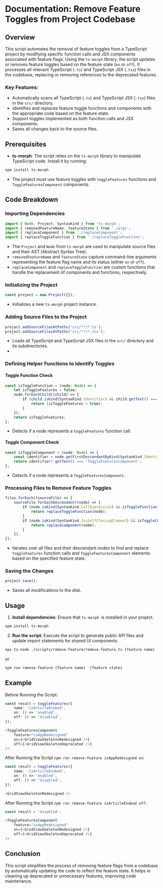 # Documentation: Remove Feature Toggles from Project Codebase

## Overview

This script automates the removal of feature toggles from a TypeScript project by modifying specific function calls and JSX components associated with feature flags. Using the `ts-morph` library, the script updates or removes feature toggles based on the feature state (`on` or `off`). It processes all relevant TypeScript (`.ts`) and TypeScript JSX (`.tsx`) files in the codebase, replacing or removing references to the deprecated features.

### Key Features:
- Automatically scans all TypeScript (`.ts`) and TypeScript JSX (`.tsx`) files in the `src/` directory.
- Identifies and replaces feature toggle functions and components with the appropriate code based on the feature state.
- Support toggles implemented as both function calls and JSX components.
- Saves all changes back to the source files.

## Prerequisites
- **ts-morph**: The script relies on the `ts-morph` library to manipulate TypeScript code. Install it by running:

```bash
npm install ts-morph
```
- The project must use feature toggles with `toggleFeatures` functions and `ToggleFeaturesComponent` components.

## Code Breakdown
### Importing Dependencies
```typescript
import { Node, Project, SyntaxKind } from 'ts-morph';
import { removedFeatureName, featureState } from './args';
import { replaceComponent } from './replaceComponent';
import { replaceToggleFunction } from './replaceToggleFunction';
```
- The `Project` and `Node` from `ts-morph` are used to manipulate source files and their AST (Abstract Syntax Tree).
- `removedFeatureName` and `featureState` capture command-line arguments representing the feature flag name and its status (either `on` or `off`).
- `replaceComponent` and `replaceToggleFunction` are custom functions that handle the replacement of components and functions, respectively.


### Initializing the Project
```typescript
const project = new Project({});
```
- Initializes a new  `ts-morph` project instance.

### Adding Source Files to the Project
```typescript
project.addSourceFilesAtPaths('src/**/*.ts');
project.addSourceFilesAtPaths('src/**/*.tsx');
```
- Loads all TypeScript and TypeScript JSX files in the `src/` directory and its subdirectories.
- 
### Defining Helper Functions to Identify Toggles
#### Toggle Function Check
```typescript
const isToggleFunction = (node: Node) => {
    let isToggleFeatures = false;
    node.forEachChild((child) => {
        if (child.isKind(SyntaxKind.Identifier) && child.getText() === 'toggleFeatures') {
            return (isToggleFeatures = true);
        }
    });
    return isToggleFeatures;
};
```
- Detects if a node represents a `toggleFeatures` function call.

#### Toggle Component Check
```typescript
const isToggleComponent = (node: Node) => {
    const identifier = node.getFirstDescendantByKind(SyntaxKind.Identifier);
    return identifier?.getText() === 'ToggleFeaturesComponent';
};
```
- Detects if a node represents a `ToggleFeaturesComponent`.

### Processing Files to Remove Feature Toggles
```typescript
files.forEach((sourceFile) => {
    sourceFile.forEachDescendant((node) => {
        if (node.isKind(SyntaxKind.CallExpression) && isToggleFunction(node)) {
            return replaceToggleFunction(node);
        }
        if (node.isKind(SyntaxKind.JsxSelfClosingElement) && isToggleComponent(node)) {
            return replaceComponent(node);
        }
    });
});
```
- Iterates over all files and their descendant nodes to find and replace `toggleFeatures` function calls and `ToggleFeaturesComponent` elements based on the specified feature state.

### Saving the Changes
```typescript
project.save();
```
- Saves all modifications to the disk.

## Usage
1. **Install dependencies**: Ensure that `ts-morph `is installed in your project.
```bash
npm install ts-morph
```
2. **Run the script**:  Execute the script to generate public API files and update import statements for shared UI components.
```bash
npx ts-node ./scripts/remove-feature/remove-feature.ts (feature name)  (feature state)
```
or
```bash
npm run remove-feature (feature name)  (feature state)
```
## Example
Before Running the Script:
```typescript jsx
const result = toggleFeatures({
    name: 'isArticleEnabed',
    on: () => 'enabled',
    off: () => 'disabled',
});

<ToggleFeaturesComponent
    feature="isAppRedesigned"
    on={<GridViewSkeletonRedesigned />}
    off={<GridViewSkeletonDeprecated />}
/>
```

After Running the Script `npm run remove-feature isAppRedesigned on`:
```typescript jsx
const result = toggleFeatures({
    name: 'isArticleEnabed',
    on: () => 'enabled',
    off: () => 'disabled',
});

<GridViewSkeletonRedesigned />
```

After Running the Script `npm run remove-feature isArticleEnabed off`:
```typescript jsx
const result = 'disabled';

<ToggleFeaturesComponent
    feature="isAppRedesigned"
    on={<GridViewSkeletonRedesigned />}
    off={<GridViewSkeletonDeprecated />}
/>
```

## Conclusion
This script simplifies the process of removing feature flags from a codebase by automatically updating the code to reflect the feature state. It helps in cleaning up deprecated or unnecessary features, improving code maintenance.
